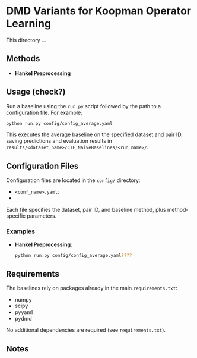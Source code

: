 # DMD Variants for Koopman Operator Learning

This directory ...

## Methods

- **Hankel Preprocessing**

## Usage (check?)

Run a baseline using the `run.py` script followed by the path to a configuration file. For example:

```bash
python run.py config/config_average.yaml
```

This executes the average baseline on the specified dataset and pair ID, saving predictions and evaluation results in `results/<dataset_name>/CTF_NaiveBaselines/<run_name>/`.

## Configuration Files

Configuration files are located in the `config/` directory:

- `<conf_name>.yaml`:
-
Each file specifies the dataset, pair ID, and baseline method, plus method-specific parameters.

### Examples

- **Hankel Preprocessing**:
  ```bash
  python run.py config/config_average.yaml????
  ```

## Requirements

The baselines rely on packages already in the main `requirements.txt`:
- numpy
- scipy
- pyyaml
- pydmd

No additional dependencies are required (see `requirements.txt`).

## Notes
